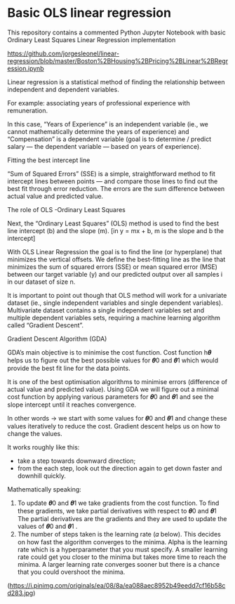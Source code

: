 #
# Basic OLS linear regression 

This repository contains a commented Python Jupyter Notebook with basic Ordinary Least Squares Linear Regression implementation

https://github.com/jorgesleonel/linear-regression/blob/master/Boston%2BHousing%2BPricing%2BLinear%2BRegression.ipynb


Linear regression is a statistical method of finding the relationship between independent and dependent variables.

For example: associating years of professional experience with remuneration.

In this case, “Years of Experience” is an independent variable (ie., we cannot mathematically determine the years of experience) and “Compensation” is a dependent variable (goal is to determine / predict salary — the dependent variable — based on years of experience).

Fitting the best intercept line

“Sum of Squared Errors” (SSE) is a simple, straightforward method to fit intercept lines between points — and compare those lines to find out the best fit through error reduction. The errors are the sum difference between actual value and predicted value.

The role of OLS -Ordinary Least Squares

Next, the “Ordinary Least Squares” (OLS) method is used to find the best line intercept (b) and the slope (m). [in y = mx + b, m is the slope and b the intercept]

With OLS Linear Regression the goal is to find the line (or hyperplane) that minimizes the vertical offsets. We define the best-fitting line as the line that minimizes the sum of squared errors (SSE) or mean squared error (MSE) between our target variable (y) and our predicted output over all samples i in our dataset of size n.

It is important to point out though that OLS method will work for a univariate dataset (ie., single independent variables and single dependent variables). Multivariate dataset contains a single independent variables set and multiple dependent variables sets, requiring a machine learning algorithm called “Gradient Descent”.

Gradient Descent Algorithm (GDA)

GDA’s main objective is to minimise the cost function.
Cost function h𝜽 helps us to figure out the best possible values for 𝜽0 and 𝜽1 which would provide the best fit line for the data points.

It is one of the best optimisation algorithms to minimise errors (difference of actual value and predicted value). Using GDA we will figure out a minimal cost function by applying various parameters for 𝜽0 and 𝜽1 and see the slope intercept until it reaches convergence.

In other words → we start with some values for 𝜽0 and 𝜽1 and change these values iteratively to reduce the cost. Gradient descent helps us on how to change the values.

It works roughly like this:

* take a step towards downward direction;
* from the each step, look out the direction again to get down faster and downhill quickly.

Mathematically speaking:

1. To update 𝜽0 and 𝜽1 we take gradients from the cost function. To find these gradients, we take partial derivatives with respect to 𝜽0 and 𝜽1
The partial derivatives are the gradients and they are used to update the values of 𝜽0 and 𝜽1 .
2. The number of steps taken is the learning rate (𝛼 below). This decides on how fast the algorithm converges to the minima.
Alpha is the learning rate which is a hyperparameter that you must specify. A smaller learning rate could get you closer to the minima but takes more time to reach the minima. A larger learning rate converges sooner but there is a chance that you could overshoot the minima.

(https://i.pinimg.com/originals/ea/08/8a/ea088aec8952b49eedd7cf16b58cd283.jpg)

